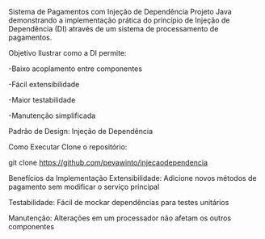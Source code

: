 Sistema de Pagamentos com Injeção de Dependência
Projeto Java demonstrando a implementação prática do princípio de Injeção de Dependência (DI) através de um sistema de processamento de pagamentos.

Objetivo
Ilustrar como a DI permite:

-Baixo acoplamento entre componentes

-Fácil extensibilidade

-Maior testabilidade

-Manutenção simplificada


Padrão de Design: Injeção de Dependência

Como Executar
Clone o repositório:

git clone https://github.com/pevawinto/injecaodependencia

Benefícios da Implementação
Extensibilidade: Adicione novos métodos de pagamento sem modificar o serviço principal

Testabilidade: Fácil de mockar dependências para testes unitários

Manutenção: Alterações em um processador não afetam os outros componentes
